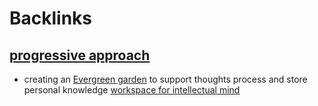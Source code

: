 
# Backlinks
## [progressive approach](<progressive approach.md>)
- creating an [Evergreen garden](<Evergreen garden.md>) to support thoughts process and store personal knowledge [workspace for intellectual mind](<workspace for intellectual mind.md>)

